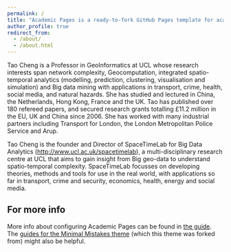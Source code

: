 ```yaml
---
permalink: /
title: "Academic Pages is a ready-to-fork GitHub Pages template for academic personal websites"
author_profile: true
redirect_from: 
  - /about/
  - /about.html
---
```

Tao Cheng is a Professor in GeoInformatics at UCL whose research interests span network complexity, Geocomputation, integrated spatio-temporal analytics (modelling, prediction, clustering, visualisation and simulation) and Big data mining with applications in transport, crime, health, social media, and natural hazards. She has studied and lectured in China, the Netherlands, Hong Kong, France and the UK. Tao has published over 180 refereed papers, and secured research grants totalling £11.2 million in the EU, UK and China since 2006. She has worked with many industrial partners including Transport for London, the London Metropolitan Police Service and Arup.

Tao Cheng is the founder and Director of SpaceTimeLab for Big Data Analytics (http://www.ucl.ac.uk/spacetimelab), a multi-disciplinary research centre at UCL that aims to gain insight from Big geo-data to understand spatio-temporal complexity. SpaceTimeLab focusses on developing theories, methods and tools for use in the real world, with applications so far in transport, crime and security, economics, health, energy and social media.

For more info
------
More info about configuring Academic Pages can be found in [the guide](https://academicpages.github.io/markdown/). The [guides for the Minimal Mistakes theme](https://mmistakes.github.io/minimal-mistakes/docs/configuration/) (which this theme was forked from) might also be helpful.
